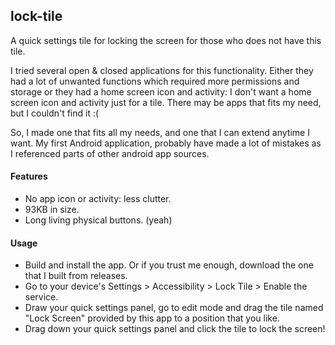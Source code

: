 ## lock-tile
A quick settings tile for locking the screen for those who does not have this tile.

I tried several open & closed applications for this functionality. Either they
had a lot of unwanted functions which required more permissions and storage or they had 
a home screen icon and activity: I don't want a home screen icon and activity just for a tile.
There may be apps that fits my need, but I couldn't find it :(

So, I made one that fits all my needs, and one that I can extend anytime I want.
My first Android application, probably have made a lot of mistakes as I referenced parts of other
android app sources.

#### Features

- No app icon or activity: less clutter.
- 93KB in size.
- Long living physical buttons. (yeah)

#### Usage

- Build and install the app. Or if you trust me enough, download the one that I built from releases.
- Go to your device's Settings > Accessibility > Lock Tile > Enable the service.
- Draw your quick settings panel, go to edit mode and drag the tile named "Lock Screen" provided by this app to a position that you like.
- Drag down your quick settings panel and click the tile to lock the screen!
